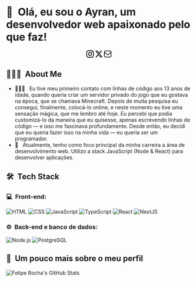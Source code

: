 <h1>👋 &nbsp;Olá, eu sou o Ayran, um desenvolvedor web apaixonado pelo que faz!</h1>
<p align="center">
<a href="[https://instagram.com/ayranoliveira_](https://www.instagram.com/pawsitivelypetnannies/)"><img src="/instagram.svg" widht="20" height="20"/></a>
<a href="https://www.linkedin.com/in/ayran-oliveira-258499291"><img src="/twitter-alt.svg" widht="20" height="20"/></a>
<a href="mailto:ayranoliveira1@gmail.com"><img src="/envelope.svg" widht="20" height="20"/></a>
</p>

<h2> 👨🏻‍💻 &nbsp;About Me </h2>

- 👨🏻‍💻 &nbsp; Eu tive meu primeiro contato com linhas de código aos 13 anos de idade, quando queria criar um servidor privado do jogo que eu gostava na época, que se chamava Minecraft. Depois de muita pesquisa eu consegui, finalmente, colocá-lo online, e neste momento eu tive uma sensação mágica, que me lembro até hoje. Eu percebi que podia customizá-lo da maneira que eu quisesse, apenas escrevendo linhas de código — e isso me fascinava profundamente. Desde então, eu decidi que eu queria fazer isso na minha vida — eu queria ser um programador.
- 🚀 &nbsp; Atualmente, tenho como foco principal da minha carreira a área de desenvolvimento web. Utilizo a stack JavaScript (Node & React) para desenvolver aplicações.

<h2> 🛠 &nbsp;Tech Stack</h2>
<h3>💻 &nbsp;Front-end:</h3>

![HTML](https://img.shields.io/badge/-HTML-333333?style=flat&logo=HTML5)
![CSS](https://img.shields.io/badge/-CSS-333333?style=flat&logo=CSS3&logoColor=1572B6)
![JavaScript](https://img.shields.io/badge/-JavaScript-333333?style=flat&logo=javascript)
![TypeScript](https://img.shields.io/badge/-TypeScript-333333?style=flat&logo=typescript&logoColor=2D79C7)
![React](https://img.shields.io/badge/-React-333333?style=flat&logo=react)
![NextJS](https://img.shields.io/badge/-NextJS-333333?style=flat&logo=nextjs&logoColor=E535AB)

<h3>⚙️ &nbsp;Back-end e banco de dados:</h3>

![Node.js](https://img.shields.io/badge/-Node.js-333333?style=flat&logo=node.js)
![PostgreSQL](https://img.shields.io/badge/-PostgreSQL-333333?style=flat&logo=postgresql)

<h2>🚀 &nbsp;Um pouco mais sobre o meu perfil</h2>

![Felipe Rocha's GitHub Stats](https://github-readme-stats.vercel.app/api?username=ayranoliveira1&show_icons=true&theme=dracula)
